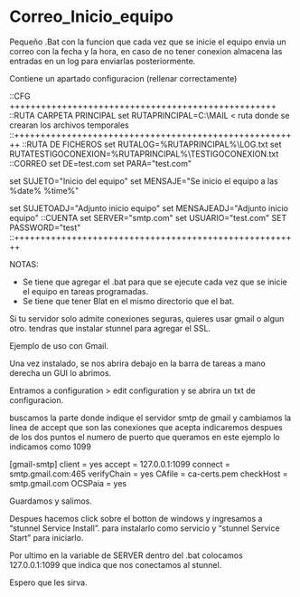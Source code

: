 # Correo_Inicio_equipo

Pequeño .Bat con la funcion que cada vez que se inicie el equipo envia un correo con la fecha y la hora, en caso de no tener conexion almacena las entradas en un log para enviarlas posteriormente.

Contiene un apartado configuracion (rellenar correctamente)

::CFG +++++++++++++++++++++++++++++++++++++++++++++++++++
::RUTA CARPETA PRINCIPAL
set RUTAPRINCIPAL=C:\MAIL                                < ruta donde se crearan los archivos temporales
::+++++++++++++++++++++++++++++++++++++++++++++++++++++++
::RUTA DE FICHEROS
set RUTALOG=%RUTAPRINCIPAL%\LOG.txt
set RUTATESTIGOCONEXION=%RUTAPRINCIPAL%\TESTIGOCONEXION.txt
::CORREO
set DE=test.com
set PARA="test.com"

set SUJETO="Inicio del equipo"
set MENSAJE="Se inicio el equipo a las %date% %time%"

set SUJETOADJ="Adjunto inicio equipo"
set MENSAJEADJ="Adjunto inicio equipo"
::CUENTA
set SERVER="smtp.com"
set USUARIO="test.com"
SET PASSWORD="test"
::+++++++++++++++++++++++++++++++++++++++++++++++++++++++

NOTAS: 
- Se tiene que agregar el .bat para que se ejecute cada vez que se inicie el equipo en tareas programadas.
- Se tiene que tener Blat en el mismo directorio que el bat.

Si tu servidor solo admite conexiones seguras, quieres usar gmail o algun otro. 
tendras que instalar stunnel para agregar el SSL.

Ejemplo de uso con Gmail.

Una vez instalado, se nos abrira debajo en la barra de tareas a mano derecha un GUI lo abrimos.

Entramos a configuration > edit configuration y se abrira un txt de configuracion. 

buscamos la parte donde indique el servidor smtp de gmail y cambiamos la linea de accept que son las conexiones que acepta indicaremos despues de los dos puntos el numero de puerto que queramos en este ejemplo lo indicamos como 1099 

[gmail-smtp]
client = yes
accept = 127.0.0.1:1099
connect = smtp.gmail.com:465
verifyChain = yes
CAfile = ca-certs.pem
checkHost = smtp.gmail.com
OCSPaia = yes

Guardamos y salimos. 

Despues hacemos click sobre el botton de windows y ingresamos a “stunnel Service Install”. para instalarlo como servicio
y “stunnel Service Start” para iniciarlo.

Por ultimo en la variable de SERVER dentro del .bat colocamos 127.0.0.1:1099 que indica que nos conectamos al stunnel.

Espero que les sirva.

